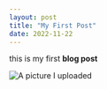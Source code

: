 ```yaml
---
layout: post
title: "My First Post"
date: 2022-11-22
---
```


this is my first **blog post**


![A picture I uploaded](/blogdemo/picturename.jpg)
